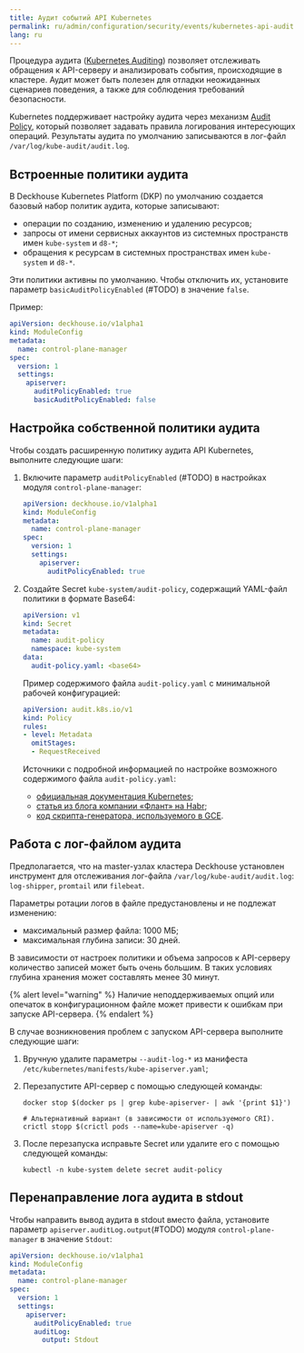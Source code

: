 ```yaml
---
title: Аудит событий API Kubernetes
permalink: ru/admin/configuration/security/events/kubernetes-api-audit.html
lang: ru
---
```


Процедура аудита ([Kubernetes Auditing](https://kubernetes.io/docs/tasks/debug/debug-cluster/audit/))
позволяет отслеживать обращения к API-серверу и анализировать события, происходящие в кластере.
Аудит может быть полезен для отладки неожиданных сценариев поведения, а также для соблюдения требований безопасности.

Kubernetes поддерживает настройку аудита через механизм [Audit Policy](https://kubernetes.io/docs/tasks/debug/debug-cluster/audit/#audit-policy),
который позволяет задавать правила логирования интересующих операций.
Результаты аудита по умолчанию записываются в лог-файл `/var/log/kube-audit/audit.log`.

## Встроенные политики аудита

В Deckhouse Kubernetes Platform (DKP) по умолчанию создается базовый набор политик аудита, которые записывают:

- операции по созданию, изменению и удалению ресурсов;
- запросы от имени сервисных аккаунтов из системных пространств имен `kube-system` и `d8-*`;
- обращения к ресурсам в системных пространствах имен `kube-system` и `d8-*`.

Эти политики активны по умолчанию.
Чтобы отключить их, установите параметр `basicAuditPolicyEnabled` (#TODO) в значение `false`.

Пример:

```yaml
apiVersion: deckhouse.io/v1alpha1
kind: ModuleConfig
metadata:
  name: control-plane-manager
spec:
  version: 1
  settings:
    apiserver:
      auditPolicyEnabled: true
      basicAuditPolicyEnabled: false
```

## Настройка собственной политики аудита

Чтобы создать расширенную политику аудита API Kubernetes, выполните следующие шаги:

1. Включите параметр `auditPolicyEnabled` (#TODO) в настройках модуля `control-plane-manager`:

   ```yaml
   apiVersion: deckhouse.io/v1alpha1
   kind: ModuleConfig
   metadata:
     name: control-plane-manager
   spec:
     version: 1
     settings:
       apiserver:
         auditPolicyEnabled: true
   ```

1. Создайте Secret `kube-system/audit-policy`, содержащий YAML-файл политики в формате Base64:

   ```yaml
   apiVersion: v1
   kind: Secret
   metadata:
     name: audit-policy
     namespace: kube-system
   data:
     audit-policy.yaml: <base64>
   ```

   Пример содержимого файла `audit-policy.yaml` с минимальной рабочей конфигурацией:

   ```yaml
   apiVersion: audit.k8s.io/v1
   kind: Policy
   rules:
   - level: Metadata
     omitStages:
     - RequestReceived
   ```

   Источники с подробной информацией по настройке возможного содержимого файла `audit-policy.yaml`:

   - [официальная документация Kubernetes](https://kubernetes.io/docs/tasks/debug/debug-cluster/audit/#audit-policy);
   - [статья из блога компании «Флант» на Habr](https://habr.com/ru/companies/flant/articles/468679/);
   - [код скрипта-генератора, используемого в GCE](https://github.com/kubernetes/kubernetes/blob/0ef45b4fcf7697ea94b96d1a2fe1d9bffb692f3a/cluster/gce/gci/configure-helper.sh#L722-L862).

## Работа с лог-файлом аудита

Предполагается, что на master-узлах кластера Deckhouse установлен инструмент
для отслеживания лог-файла `/var/log/kube-audit/audit.log`: `log-shipper`, `promtail` или `filebeat`.

Параметры ротации логов в файле предустановлены и не подлежат изменению:

- максимальный размер файла: 1000 МБ;
- максимальная глубина записи: 30 дней.

В зависимости от настроек политики и объема запросов к API-серверу количество записей может быть очень большим.
В таких условиях глубина хранения может составлять менее 30 минут.

{% alert level="warning" %}
Наличие неподдерживаемых опций или опечаток в конфигурационном файле может привести к ошибкам при запуске API-сервера.
{% endalert %}

В случае возникновения проблем с запуском API-сервера выполните следующие шаги:

1. Вручную удалите параметры `--audit-log-*` из манифеста `/etc/kubernetes/manifests/kube-apiserver.yaml`;
1. Перезапустите API-сервер с помощью следующей команды:

   ```shell
   docker stop $(docker ps | grep kube-apiserver- | awk '{print $1}')
   
   # Альтернативный вариант (в зависимости от используемого CRI).
   crictl stopp $(crictl pods --name=kube-apiserver -q)
   ```

1. После перезапуска исправьте Secret или удалите его с помощью следующей команды:

   ```shell
   kubectl -n kube-system delete secret audit-policy
   ```

## Перенаправление лога аудита в stdout

Чтобы направить вывод аудита в stdout вместо файла,
установите параметр `apiserver.auditLog.output`(#TODO) модуля `control-plane-manager` в значение `Stdout`:

```yaml
apiVersion: deckhouse.io/v1alpha1
kind: ModuleConfig
metadata:
  name: control-plane-manager
spec:
  version: 1
  settings:
    apiserver:
      auditPolicyEnabled: true
      auditLog:
        output: Stdout

```
